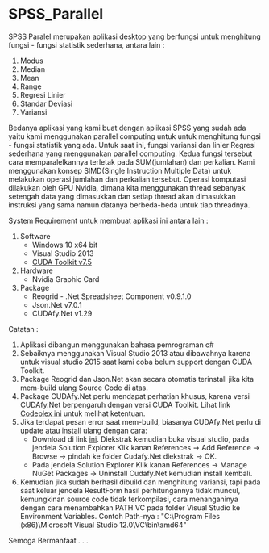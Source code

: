 # SPSS_Parallel

SPSS Paralel merupakan aplikasi desktop yang berfungsi untuk menghitung fungsi - fungsi statistik sederhana, antara lain :

1. Modus
2. Median
3. Mean
4. Range
5. Regresi Linier
6. Standar Deviasi
7. Variansi

Bedanya aplikasi yang kami buat dengan aplikasi SPSS yang sudah ada yaitu kami menggunakan parallel computing untuk untuk menghitung fungsi - fungsi statistik yang ada. Untuk saat ini, fungsi variansi dan linier Regresi sederhana yang menggunakan parallel computing. Kedua fungsi tersebut cara memparalelkannya terletak pada SUM(jumlahan) dan perkalian. Kami menggunakan konsep SIMD(Single Instruction Multiple Data) untuk melakukan operasi jumlahan dan perkalian tersebut. Operasi komputasi dilakukan oleh GPU Nvidia, dimana kita menggunakan thread sebanyak setengah data yang dimasukkan dan setiap thread akan dimasukkan instruksi yang sama namun datanya berbeda-beda untuk tiap threadnya.

System Requirement untuk membuat aplikasi ini antara lain :

1. Software
   - Windows 10 x64 bit
   - Visual Studio 2013
   - [CUDA Toolkit v7.5](https://developer.nvidia.com/cuda-downloads)
2. Hardware
   - Nvidia Graphic Card
3. Package
   - Reogrid - .Net Spreadsheet Component v0.9.1.0
   - Json.Net v7.0.1
   - CUDAfy.Net v1.29

Catatan :

1. Aplikasi dibangun menggunakan bahasa pemrograman c#
2. Sebaiknya menggunakan Visual Studio 2013 atau dibawahnya karena untuk visual studio 2015 saat kami coba belum support dengan CUDA Toolkit.
3. Package Reogrid dan Json.Net akan secara otomatis terinstall jika kita mem-build ulang Source Code di atas.
4. Package CUDAfy.Net perlu mendapat perhatian khusus, karena versi CUDAfy.Net berpengaruh dengan versi CUDA Toolkit. Lihat link [Codeplex ini](https://cudafy.codeplex.com/) untuk melihat ketentuan. 
5. Jika terdapat pesan error saat mem-build, biasanya CUDAfy.Net perlu di update atau install ulang dengan cara:
   - Download di link [ini](https://cudafy.codeplex.com/). Diekstrak kemudian buka visual studio, pada jendela Solution Explorer Klik kanan References -> Add Reference -> Browse -> pindah ke folder Cudafy.Net diekstrak -> OK.
   - Pada jendela Solution Explorer Klik kanan References -> Manage NuGet Packages -> Uninstall Cudafy.Net kemudian install kembali.
6. Kemudian jika sudah berhasil dibuild dan menghitung variansi, tapi pada saat keluar jendela ResultForm hasil perhitungannya tidak muncul, kemungkinan source code tidak terkompilasi, cara menanganinya dengan cara menambahkan PATH VC pada folder Visual Studio ke Environment Variables. Contoh Path-nya : "C:\Program Files (x86)\Microsoft Visual Studio 12.0\VC\bin\amd64"

Semoga Bermanfaat . . .
